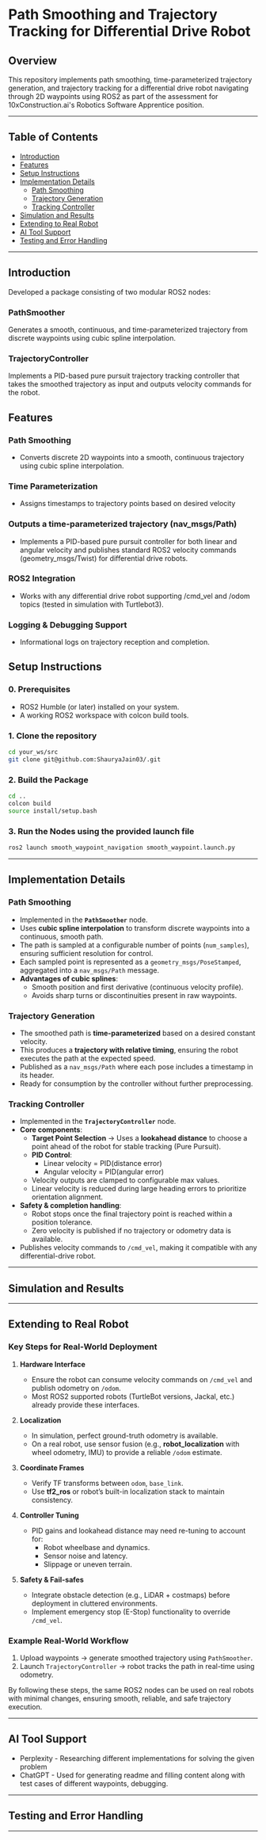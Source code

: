 # Path Smoothing and Trajectory Tracking for Differential Drive Robot

## Overview

This repository implements path smoothing, time-parameterized trajectory generation, and trajectory tracking for a differential drive robot navigating through 2D waypoints using ROS2 as part of the assessment for 10xConstruction.ai's Robotics Software Apprentice position.

---

## Table of Contents

- [Introduction](#introduction)
- [Features](#features)
- [Setup Instructions](#setup-instructions)
- [Implementation Details](#implementation-details)
  - [Path Smoothing](#path-smoothing)
  - [Trajectory Generation](#trajectory-generation)
  - [Tracking Controller](#tracking-controller)
- [Simulation and Results](#simulation-and-results)
- [Extending to Real Robot](#extending-to-real-robot)
- [AI Tool Support](#ai-tool-support)
- [Testing and Error Handling](#testing-and-error-handling)

---

## Introduction
Developed a package consisting of two modular ROS2 nodes:

### PathSmoother
Generates a smooth, continuous, and time-parameterized trajectory from discrete waypoints using cubic spline interpolation.
### TrajectoryController
Implements a PID-based pure pursuit trajectory tracking controller that takes the smoothed trajectory as input and outputs velocity commands for the robot.

## Features

### Path Smoothing
- Converts discrete 2D waypoints into a smooth, continuous trajectory using cubic spline interpolation.
  
### Time Parameterization
- Assigns timestamps to trajectory points based on desired velocity
  
### Outputs a time-parameterized trajectory (nav_msgs/Path)
- Implements a PID-based pure pursuit controller for both linear and angular velocity and publishes standard ROS2 velocity commands (geometry_msgs/Twist) for differential drive robots.

### ROS2 Integration
- Works with any differential drive robot supporting /cmd_vel and /odom topics (tested in simulation with Turtlebot3).

### Logging & Debugging Support
- Informational logs on trajectory reception and completion.

## Setup Instructions

### 0. Prerequisites
- ROS2 Humble (or later) installed on your system.
- A working ROS2 workspace with colcon build tools.

### 1. Clone the repository

```bash
cd your_ws/src
git clone git@github.com:ShauryaJain03/.git

```
### 2. Build the Package
```bash
cd ..
colcon build
source install/setup.bash
```

### 3. Run the Nodes using the provided launch file
```bash
ros2 launch smooth_waypoint_navigation smooth_waypoint.launch.py
```
---

## Implementation Details

### Path Smoothing
- Implemented in the **`PathSmoother`** node.  
- Uses **cubic spline interpolation** to transform discrete waypoints into a continuous, smooth path.  
- The path is sampled at a configurable number of points (`num_samples`), ensuring sufficient resolution for control.  
- Each sampled point is represented as a `geometry_msgs/PoseStamped`, aggregated into a `nav_msgs/Path` message.  
- **Advantages of cubic splines**:  
  - Smooth position and first derivative (continuous velocity profile).  
  - Avoids sharp turns or discontinuities present in raw waypoints.  

### Trajectory Generation
- The smoothed path is **time-parameterized** based on a desired constant velocity. 
- This produces a **trajectory with relative timing**, ensuring the robot executes the path at the expected speed.  
- Published as a `nav_msgs/Path` where each pose includes a timestamp in its header.  
- Ready for consumption by the controller without further preprocessing.  

### Tracking Controller
- Implemented in the **`TrajectoryController`** node.  
- **Core components**:  
  - **Target Point Selection** → Uses a **lookahead distance** to choose a point ahead of the robot for stable tracking (Pure Pursuit).  
  - **PID Control**:  
    - Linear velocity = PID(distance error)  
    - Angular velocity = PID(angular error)  
  - Velocity outputs are clamped to configurable max values.  
  - Linear velocity is reduced during large heading errors to prioritize orientation alignment.  
- **Safety & completion handling**:  
  - Robot stops once the final trajectory point is reached within a position tolerance.  
  - Zero velocity is published if no trajectory or odometry data is available.  
- Publishes velocity commands to `/cmd_vel`, making it compatible with any differential-drive robot.  

---

## Simulation and Results


---

## Extending to Real Robot

### Key Steps for Real-World Deployment
1. **Hardware Interface**  
   - Ensure the robot can consume velocity commands on `/cmd_vel` and publish odometry on `/odom`.  
   - Most ROS2 supported robots (TurtleBot versions, Jackal, etc.) already provide these interfaces.  

2. **Localization**  
   - In simulation, perfect ground-truth odometry is available.  
   - On a real robot, use sensor fusion (e.g., **robot_localization** with wheel odometry, IMU) to provide a reliable `/odom` estimate.  

3. **Coordinate Frames**  
   - Verify TF transforms between `odom`, `base_link`.  
   - Use **tf2_ros** or robot’s built-in localization stack to maintain consistency.  

4. **Controller Tuning**  
   - PID gains and lookahead distance may need re-tuning to account for:  
     - Robot wheelbase and dynamics.  
     - Sensor noise and latency.  
     - Slippage or uneven terrain.  

5. **Safety & Fail-safes**  
   - Integrate obstacle detection (e.g., LiDAR + costmaps) before deployment in cluttered environments.  
   - Implement emergency stop (E-Stop) functionality to override `/cmd_vel`.  

### Example Real-World Workflow
1. Upload waypoints → generate smoothed trajectory using `PathSmoother`.  
2. Launch `TrajectoryController` → robot tracks the path in real-time using odometry.  

By following these steps, the same ROS2 nodes can be used on real robots with minimal changes, ensuring smooth, reliable, and safe trajectory execution.


---

## AI Tool Support

- Perplexity - Researching different implementations for solving the given problem
- ChatGPT - Used for generating readme and filling content along with test cases of different waypoints, debugging.  

---

## Testing and Error Handling


---




